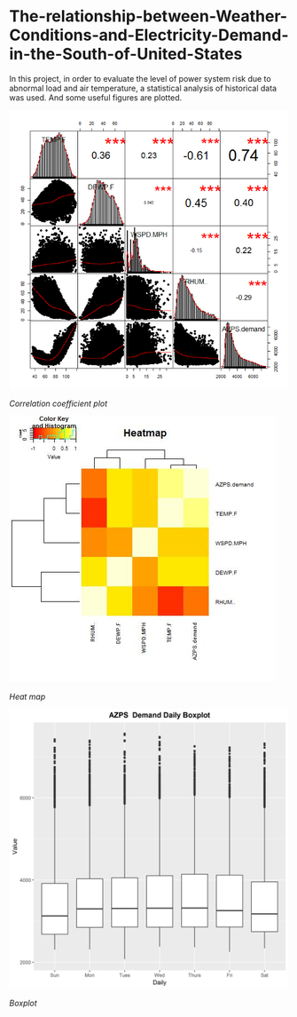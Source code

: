 # The-relationship-between-Weather-Conditions-and-Electricity-Demand-in-the-South-of-United-States

In this project, in order to evaluate the level of power system risk due to abnormal load and air temperature, a statistical analysis of historical data was used. And some useful figures are plotted.


![](weather-1.png)

*Correlation coefficient plot*

![](weather-2.png)

*Heat map*

![](weather-3.png)

*Boxplot*
